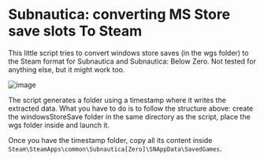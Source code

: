 # Subnautica: converting MS Store save slots To Steam

This little script tries to convert windows store saves (in the wgs folder) to the Steam format for Subnautica and Subnautica: Below Zero.
Not tested for anything else, but it might work too.

![image](https://user-images.githubusercontent.com/105871593/169332129-a714adac-5fff-4bea-82e3-64ba2b954b01.png)

The script generates a folder using a timestamp where it writes the extracted data. What you have to do is to follow the structure above: create the windowsStoreSave folder in the same directory as the script, place the wgs folder inside and launch it. 

Once you have the timestamp folder, copy all its content inside `Steam\SteamApps\common\Subnautica[Zero]\SNAppData\SavedGames`. 
